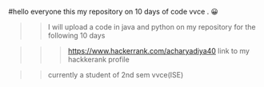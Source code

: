 #hello everyone this  my repository on 10 days of  code vvce .
😀 
>>I will upload a code in java and python on my repository for the following 10 days

>>>https://www.hackerrank.com/acharyadiya40 link to my hackkerank profile 

>>currently a student of 2nd sem vvce(ISE)
